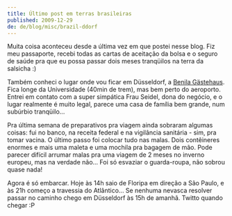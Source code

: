 ```yaml
---
title: Último post em terras brasileiras
published: 2009-12-29
de: de/blog/misc/brazil-ddorf
---
```


Muita coisa aconteceu desde a última vez em que postei nesse blog.
Fiz meu passaporte, recebi todas as cartas de aceitação da bolsa e o seguro de saúde pra que eu possa passar dois meses tranqüilos na terra da salsicha :)

Também conheci o lugar onde vou ficar em Düsseldorf, a [Benila Gästehaus](http://hotelalternative-duesseldorf.de/3.html).
Fica longe da Universidade (40min de trem), mas bem perto do aeroporto.
Entrei em contato com a super simpática Frau Seidel, dona do negócio, e o lugar realmente é muito legal,
parece uma casa de família bem grande, num subúrbio tranqüilo...

Pra última semana de preparativos pra viagem ainda sobraram algumas coisas:
fui no banco, na receita federal e na vigilância sanitária - sim, pra tomar vacina.
O último passo foi colocar tudo nas malas.
Dois contêineres enormes e mais uma maleta e uma mochila pra bagagem de mão.
Pode parecer difícil arrumar malas pra uma viagem de 2 meses no inverno europeu, mas na verdade não...
Foi só esvaziar o guarda-roupa, não sobrou quase nada!

Agora é só embarcar.
Hoje às 14h saio de Floripa em direção a São Paulo, e às 21h começo a travessia do Atlântico...
Se nenhuma nevasca resolver passar no caminho chego em Düsseldorf às 15h de amanhã. Twitto quando chegar :P

